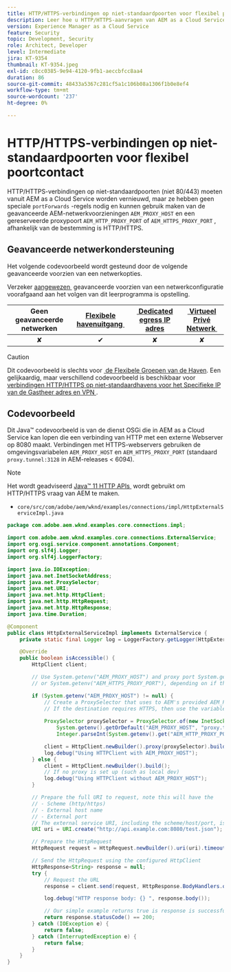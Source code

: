 ```yaml
---
title: HTTP/HTTPS-verbindingen op niet-standaardpoorten voor flexibel poortcontact
description: Leer hoe u HTTP/HTTPS-aanvragen van AEM as a Cloud Service naar externe webservices kunt uitvoeren op niet-standaard poorten voor Flexible Port Egress.
version: Experience Manager as a Cloud Service
feature: Security
topic: Development, Security
role: Architect, Developer
level: Intermediate
jira: KT-9354
thumbnail: KT-9354.jpeg
exl-id: c8cc0385-9e94-4120-9fb1-aeccbfcc8aa4
duration: 86
source-git-commit: 48433a5367c281cf5a1c106b08a1306f1b0e8ef4
workflow-type: tm+mt
source-wordcount: '237'
ht-degree: 0%

---
```


# HTTP/HTTPS-verbindingen op niet-standaardpoorten voor flexibel poortcontact

HTTP/HTTPS-verbindingen op niet-standaardpoorten (niet 80/443) moeten vanuit AEM as a Cloud Service worden vernieuwd, maar ze hebben geen speciale `portForwards` -regels nodig en kunnen gebruik maken van de geavanceerde AEM-netwerkvoorzieningen `AEM_PROXY_HOST` en een gereserveerde proxypoort `AEM_HTTP_PROXY_PORT` of `AEM_HTTPS_PROXY_PORT` , afhankelijk van de bestemming is HTTP/HTTPS.

## Geavanceerde netwerkondersteuning

Het volgende codevoorbeeld wordt gesteund door de volgende geavanceerde voorzien van een netwerkopties.

Verzeker [&#x200B; aangewezen &#x200B;](../advanced-networking.md#advanced-networking) geavanceerde voorzien van een netwerkconfiguratie voorafgaand aan het volgen van dit leerprogramma is opstelling.

| Geen geavanceerde netwerken | [&#x200B; Flexibele havenuitgang &#x200B;](../flexible-port-egress.md) | [&#x200B; Dedicated egress IP adres &#x200B;](../dedicated-egress-ip-address.md) | [&#x200B; Virtueel Privé Netwerk &#x200B;](../vpn.md) |
|:-----:|:-----:|:------:|:---------:|
| ✘ | ✔ | ✘ | ✘ |

>[!CAUTION]
>
> Dit codevoorbeeld is slechts voor [&#x200B; de Flexibele Groepen van de Haven &#x200B;](../flexible-port-egress.md). Een gelijkaardig, maar verschillend codevoorbeeld is beschikbaar voor [&#x200B; verbindingen HTTP/HTTPS op niet-standaardhavens voor het Specifieke IP van de Gastheer adres en VPN &#x200B;](./http-dedicated-egress-ip-vpn.md).

## Codevoorbeeld

Dit Java™ codevoorbeeld is van de dienst OSGi die in AEM as a Cloud Service kan lopen die een verbinding van HTTP met een externe Webserver op 8080 maakt. Verbindingen met HTTPS-webservers gebruiken de omgevingsvariabelen `AEM_PROXY_HOST` en `AEM_HTTPS_PROXY_PORT` (standaard `proxy.tunnel:3128` in AEM-releases &lt; 6094).

>[!NOTE]
> Het wordt geadviseerd [&#x200B; Java™ 11 HTTP APIs &#x200B;](https://docs.oracle.com/en/java/javase/11/docs/api/java.net.http/java/net/http/package-summary.html) wordt gebruikt om HTTP/HTTPS vraag van AEM te maken.

+ `core/src/com/adobe/aem/wknd/examples/connections/impl/HttpExternalServiceImpl.java`

```java
package com.adobe.aem.wknd.examples.core.connections.impl;

import com.adobe.aem.wknd.examples.core.connections.ExternalService;
import org.osgi.service.component.annotations.Component;
import org.slf4j.Logger;
import org.slf4j.LoggerFactory;

import java.io.IOException;
import java.net.InetSocketAddress;
import java.net.ProxySelector;
import java.net.URI;
import java.net.http.HttpClient;
import java.net.http.HttpRequest;
import java.net.http.HttpResponse;
import java.time.Duration;

@Component
public class HttpExternalServiceImpl implements ExternalService {
    private static final Logger log = LoggerFactory.getLogger(HttpExternalServiceImpl.class);

    @Override
    public boolean isAccessible() {
        HttpClient client;

        // Use System.getenv("AEM_PROXY_HOST") and proxy port System.getenv("AEM_HTTP_PROXY_PORT") 
        // or System.getenv("AEM_HTTPS_PROXY_PORT"), depending on if the destination requires HTTP/HTTPS

        if (System.getenv("AEM_PROXY_HOST") != null) {
            // Create a ProxySelector that uses to AEM's provided AEM_PROXY_HOST, with a fallback of proxy.tunnel, and proxy port using the AEM_HTTP_PROXY_PORT variable. 
            // If the destination requires HTTPS, then use the variable AEM_HTTPS_PROXY_PORT instead of AEM_HTTP_PROXY_PORT.
 
            ProxySelector proxySelector = ProxySelector.of(new InetSocketAddress(
                System.getenv().getOrDefault("AEM_PROXY_HOST", "proxy.tunnel"), 
                Integer.parseInt(System.getenv().get("AEM_HTTP_PROXY_PORT"))));

            client = HttpClient.newBuilder().proxy(proxySelector).build();
            log.debug("Using HTTPClient with AEM_PROXY_HOST");
        } else {
            client = HttpClient.newBuilder().build();
            // If no proxy is set up (such as local dev)
            log.debug("Using HTTPClient without AEM_PROXY_HOST");
        }

        // Prepare the full URI to request, note this will have the
        // - Scheme (http/https)
        // - External host name
        // - External port
        // The external service URI, including the scheme/host/port, is defined in code, and NOT in Cloud Manager portForwards rules.
        URI uri = URI.create("http://api.example.com:8080/test.json");

        // Prepare the HttpRequest
        HttpRequest request = HttpRequest.newBuilder().uri(uri).timeout(Duration.ofSeconds(2)).build();

        // Send the HttpRequest using the configured HttpClient
        HttpResponse<String> response = null;
        try {
            // Request the URL
            response = client.send(request, HttpResponse.BodyHandlers.ofString());

            log.debug("HTTP response body: {} ", response.body());

            // Our simple example returns true is response is successful! (200 status code)
            return response.statusCode() == 200;
        } catch (IOException e) {
            return false;
        } catch (InterruptedException e) {
            return false;
        }
    }
}
```
